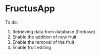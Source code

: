 # FructusApp

To do:
1. Retrieving data from database (firebase)
2. Enable the addition of new fruit
3. Enable the removal of the fruit
4. Enable fruit editing
